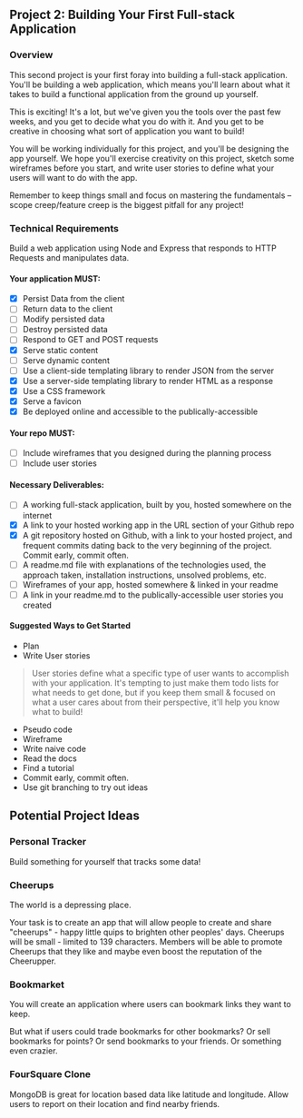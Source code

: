 ## Project 2: Building Your First Full-stack Application

### Overview

This second project is your first foray into building a full-stack application. 
You'll be building a web application, which means you'll learn about what it takes 
to build a functional application from the ground up yourself.

This is exciting! It's a lot, but we've given you the tools over the past few weeks, 
and you get to decide what you do with it. And you get to be creative in choosing 
what sort of application you want to build!

You will be working individually for this project, and you'll be designing the app 
yourself. We hope you'll exercise creativity on this project, sketch some 
wireframes before you start, and write user stories to define what your users 
will want to do with the app.

Remember to keep things small and focus on mastering the fundamentals – 
scope creep/feature creep is the biggest pitfall for any project!

### Technical Requirements

Build a web application using Node and Express that responds to HTTP Requests and manipulates data.

#### Your application MUST: ####
- [x] Persist Data from the client
- [ ] Return data to the client
- [ ] Modify persisted data
- [ ] Destroy persisted data
- [ ] Respond to GET and POST requests
- [x] Serve static content
- [ ] Serve dynamic content
- [ ] Use a client-side templating library to render JSON from the server
- [x] Use a server-side templating library to render HTML as a response
- [x] Use a CSS framework
- [x] Serve a favicon
- [x] Be deployed online and accessible to the publically-accessible

#### Your repo MUST: ####
- [ ] Include wireframes that you designed during the planning process
- [ ] Include user stories

#### Necessary Deliverables: ####
- [ ] A working full-stack application, built by you, hosted somewhere on the internet
- [x] A link to your hosted working app in the URL section of your Github repo
- [x] A git repository hosted on Github, with a link to your hosted project, and frequent commits dating back to the very beginning of the project. Commit early, commit often.
- [ ] A readme.md file with explanations of the technologies used, the approach taken, installation instructions, unsolved problems, etc.
- [ ] Wireframes of your app, hosted somewhere & linked in your readme
- [ ] A link in your readme.md to the publically-accessible user stories you created

#### Suggested Ways to Get Started

- Plan
- Write User stories

> User stories define what a specific type of user wants to accomplish with your application. 
> It's tempting to just make them todo lists for what needs to get done, 
> but if you keep them small & focused on what a user cares about from their perspective, 
> it'll help you know what to build!

- Pseudo code
- Wireframe
- Write naive code
- Read the docs
- Find a tutorial
- Commit early, commit often.
- Use git branching to try out ideas

## Potential Project Ideas

### Personal Tracker

Build something for yourself that tracks some data!

### Cheerups

The world is a depressing place.

Your task is to create an app that will allow people to create and share "cheerups" - 
happy little quips to brighten other peoples' days. Cheerups will be small - 
limited to 139 characters. Members will be able to promote Cheerups that they like 
and maybe even boost the reputation of the Cheerupper.

### Bookmarket

You will create an application where users can bookmark links they want to keep.

But what if users could trade bookmarks for other bookmarks? Or sell bookmarks for points? 
Or send bookmarks to your friends. Or something even crazier.

### FourSquare Clone

MongoDB is great for location based data like latitude and longitude.
Allow users to report on their location and find nearby friends.


